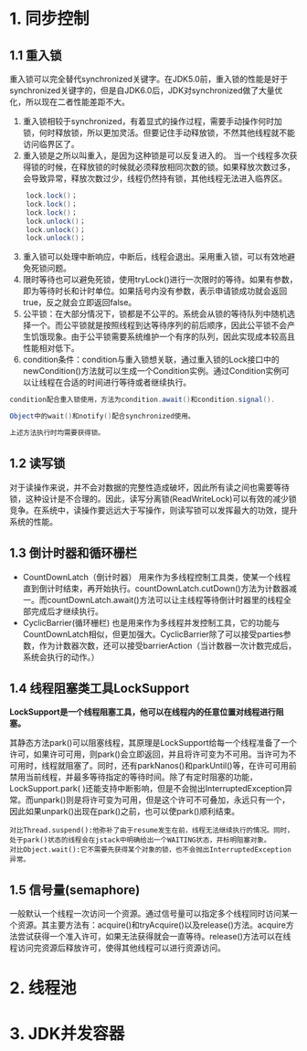 # 1. 同步控制

## 1.1 重入锁

重入锁可以完全替代synchronized关键字。在JDK5.0前，重入锁的性能是好于synchronized关键字的，但是自JDK6.0后，JDK对synchronized做了大量优化，所以现在二者性能差距不大。

1. 重入锁相较于synchronized，有着显式的操作过程，需要手动操作何时加锁，何时释放锁，所以更加灵活。但要记住手动释放锁，不然其他线程就不能访问临界区了。
2. 重入锁是之所以叫重入，是因为这种锁是可以反复进入的。 当一个线程多次获得锁的时候，在释放锁的时候就必须释放相同次数的锁。如果释放次数过多，会导致异常，释放次数过少，线程仍然持有锁，其他线程无法进入临界区。 
```Java
    lock.lock()；
    lock.lock()；
    lock.lock()；
    lock.unlock()；
    lock.unlock()；
    lock.unlock()；
```   
3. 重入锁可以处理中断响应，中断后，线程会退出。采用重入锁，可以有效地避免死锁问题。
4. 限时等待也可以避免死锁，使用tryLock()进行一次限时的等待。如果有参数，即为等待时长和计时单位。如果括号内没有参数，表示申请锁成功就会返回true，反之就会立即返回false。
5. 公平锁：在大部分情况下，锁都是不公平的。系统会从锁的等待队列中随机选择一个。而公平锁就是按照线程到达等待序列的前后顺序，因此公平锁不会产生饥饿现象。由于公平锁需要系统维护一个有序的队列，因此实现成本较高且性能相对低下。
6. condition条件：condition与重入锁想关联，通过重入锁的Lock接口中的newCondition()方法就可以生成一个Condition实例。通过Condition实例可以让线程在合适的时间进行等待或者继续执行。

```java
condition配合重入锁使用，方法为condition.await()和condition.signal().

Object中的wait()和notify()配合synchronized使用。

上述方法执行时均需要获得锁。
```

## 1.2 读写锁

对于读操作来说，并不会对数据的完整性造成破坏，因此所有读之间也需要等待锁，这种设计是不合理的。因此，读写分离锁(ReadWriteLock)可以有效的减少锁竞争。在系统中，读操作要远远大于写操作，则读写锁可以发挥最大的功效，提升系统的性能。

## 1.3 倒计时器和循环栅栏

- CountDownLatch（倒计时器）
    用来作为多线程控制工具类，使某一个线程直到倒计时结束，再开始执行。countDownLatch.cutDown()方法为计数器减一。而countDownLatch.await()方法可以让主线程等待倒计时器里的线程全部完成后才继续执行。
- CyclicBarrier(循环栅栏)
    也是用来作为多线程并发控制工具，它的功能与CountDownLatch相似，但更加强大。CyclicBarrier除了可以接受parties参数，作为计数器次数，还可以接受barrierAction（当计数器一次计数完成后，系统会执行的动作。）
## 1.4 线程阻塞类工具LockSupport

**LockSupport是一个线程阻塞工具，他可以在线程内的任意位置对线程进行阻塞。**


其静态方法park()可以阻塞线程，其原理是LockSupport给每一个线程准备了一个许可，如果许可可用，则park()会立即返回，并且将许可变为不可用。当许可为不可用时，线程就阻塞了。同时，还有parkNanos()和parkUntil()等，在许可可用前禁用当前线程，并最多等待指定的等待时间。除了有定时阻塞的功能，LockSupport.park( )还能支持中断影响，但是不会抛出InterruptedException异常。而unpark()则是将许可变为可用，但是这个许可不可叠加，永远只有一个，因此如果unpark()出现在park()之前，也可以使park()顺利结束。
```
对比Thread.suspend():他弥补了由于resume发生在前，线程无法继续执行的情况。同时，处于park()状态的线程会在jstack中明确给出一个WAITING状态，并标明阻塞对象。
对比Object.wait():它不需要先获得某个对象的锁，也不会抛出InterruptedException异常。
```

## 1.5 信号量(semaphore)
一般默认一个线程一次访问一个资源。通过信号量可以指定多个线程同时访问某一个资源。其主要方法有：acquire()和tryAcquire()以及release()方法。acquire方法尝试获得一个准入许可，如果无法获得就会一直等待。release()方法可以在线程访问完资源后释放许可，使得其他线程可以进行资源访问。

# 2. 线程池



# 3. JDK并发容器
